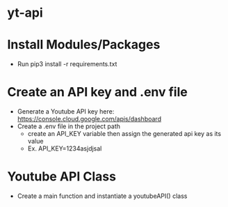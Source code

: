# yt-api
# Install Modules/Packages
- Run pip3 install -r requirements.txt

# Create an API key and .env file
- Generate a Youtube API key here: https://console.cloud.google.com/apis/dashboard
- Create a .env file in the project path
  - create an API_KEY variable then assign the generated api key as its value
  - Ex. API_KEY=1234asjdjsal

# Youtube API Class
- Create a main function and instantiate a youtubeAPI() class
